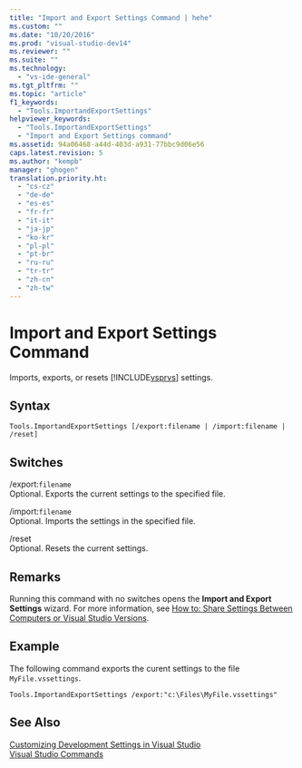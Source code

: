 ```yaml
---
title: "Import and Export Settings Command | hehe"
ms.custom: ""
ms.date: "10/20/2016"
ms.prod: "visual-studio-dev14"
ms.reviewer: ""
ms.suite: ""
ms.technology: 
  - "vs-ide-general"
ms.tgt_pltfrm: ""
ms.topic: "article"
f1_keywords: 
  - "Tools.ImportandExportSettings"
helpviewer_keywords: 
  - "Tools.ImportandExportSettings"
  - "Import and Export Settings command"
ms.assetid: 94a06468-a44d-403d-a931-77bbc9d06e56
caps.latest.revision: 5
ms.author: "kempb"
manager: "ghogen"
translation.priority.ht: 
  - "cs-cz"
  - "de-de"
  - "es-es"
  - "fr-fr"
  - "it-it"
  - "ja-jp"
  - "ko-kr"
  - "pl-pl"
  - "pt-br"
  - "ru-ru"
  - "tr-tr"
  - "zh-cn"
  - "zh-tw"
---
```

# Import and Export Settings Command
Imports, exports, or resets [!INCLUDE[vsprvs](../code-quality/includes/vsprvs_md.md)] settings.  
  
## Syntax  
  
```  
Tools.ImportandExportSettings [/export:filename | /import:filename | /reset]  
```  
  
## Switches  
 /export:`filename`  
 Optional. Exports the current settings to the specified file.  
  
 /import:`filename`  
 Optional. Imports the settings in the specified file.  
  
 /reset  
 Optional. Resets the current settings.  
  
## Remarks  
 Running this command with no switches opens the **Import and Export Settings** wizard. For more information, see [How to: Share Settings Between Computers or Visual Studio Versions](http://msdn.microsoft.com/en-us/1131fb10-35c1-42da-9cd8-91aa3235b882).  
  
## Example  
 The following command exports the curent settings to the file `MyFile.vssettings`.  
  
```  
Tools.ImportandExportSettings /export:"c:\Files\MyFile.vssettings"  
```  
  
## See Also  
 [Customizing Development Settings in Visual Studio](http://msdn.microsoft.com/en-us/22c4debb-4e31-47a8-8f19-16f328d7dcd3)   
 [Visual Studio Commands](../reference/visual-studio-commands.md)